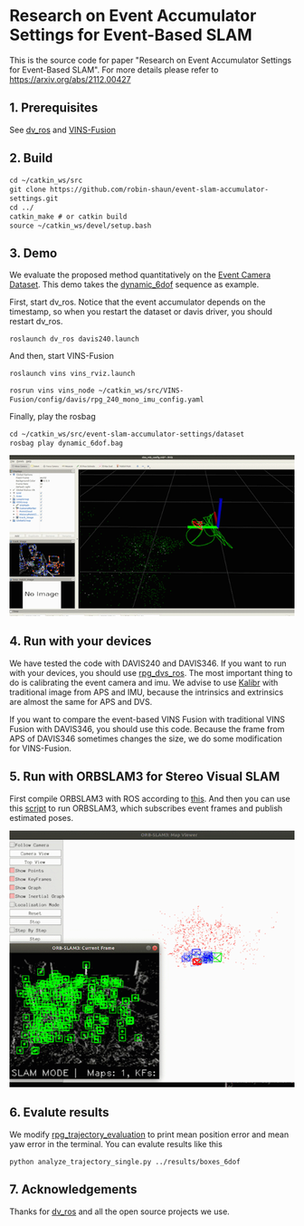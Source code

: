 # Research on Event Accumulator Settings for Event-Based SLAM

This is the source code for paper "Research on Event Accumulator Settings for Event-Based SLAM". For more details please refer to https://arxiv.org/abs/2112.00427

## 1. Prerequisites
See [dv_ros](https://github.com/kehanXue/dv_ros) 
 and [VINS-Fusion](https://github.com/HKUST-Aerial-Robotics/VINS-Fusion)

## 2. Build
```
cd ~/catkin_ws/src
git clone https://github.com/robin-shaun/event-slam-accumulator-settings.git
cd ../
catkin_make # or catkin build
source ~/catkin_ws/devel/setup.bash
```
## 3. Demo

We evaluate the proposed method quantitatively on the [Event Camera Dataset](http://rpg.ifi.uzh.ch/davis_data.html). This demo takes the [dynamic_6dof](http://rpg.ifi.uzh.ch/datasets/davis/dynamic_6dof.bag) sequence as example.

First, start dv_ros. Notice that the event accumulator depends on the timestamp, so when you restart the dataset or davis driver, you should restart dv_ros. 
```
roslaunch dv_ros davis240.launch
```

And then, start VINS-Fusion
```
roslaunch vins vins_rviz.launch
```
```
rosrun vins vins_node ~/catkin_ws/src/VINS-Fusion/config/davis/rpg_240_mono_imu_config.yaml

```

Finally, play the rosbag

```
cd ~/catkin_ws/src/event-slam-accumulator-settings/dataset
rosbag play dynamic_6dof.bag
```
<img src="vins.gif" width="640"  />

## 4. Run with your devices

We have tested the code with DAVIS240 and DAVIS346. If you want to run with your devices, you should use [rpg_dvs_ros](https://github.com/ethz-asl/kalibr). The most important thing to do is calibrating the event camera and imu. We advise to use [Kalibr](https://github.com/ethz-asl/kalibr) with traditional image from APS and IMU, because the intrinsics and extrinsics are almost the same for APS and DVS.

If you want to compare the event-based VINS Fusion with traditional VINS Fusion with DAVIS346, you should use this code. Because the frame from APS of DAVIS346 sometimes changes the size, we do some modification for VINS-Fusion.  

## 5. Run with ORBSLAM3 for Stereo Visual SLAM

First compile ORBSLAM3 with ROS according to [this](ORB_SLAM3/README.md). And then you can use this [script](ORB_SLAM3/davis240_run_orbslam_stereo.sh) to run ORBSLAM3, which subscribes event frames and publish estimated poses.

<img src="orbslam3.gif" width="640"  />

## 6. Evalute results

We modify [rpg_trajectory_evaluation](https://github.com/uzh-rpg/rpg_trajectory_evaluation) to print mean position error and mean yaw error in the terminal. You can evalute results like this

```
python analyze_trajectory_single.py ../results/boxes_6dof
```

## 7. Acknowledgements

Thanks for [dv_ros](https://github.com/kehanXue/dv_ros) and all the open source projects we use.

